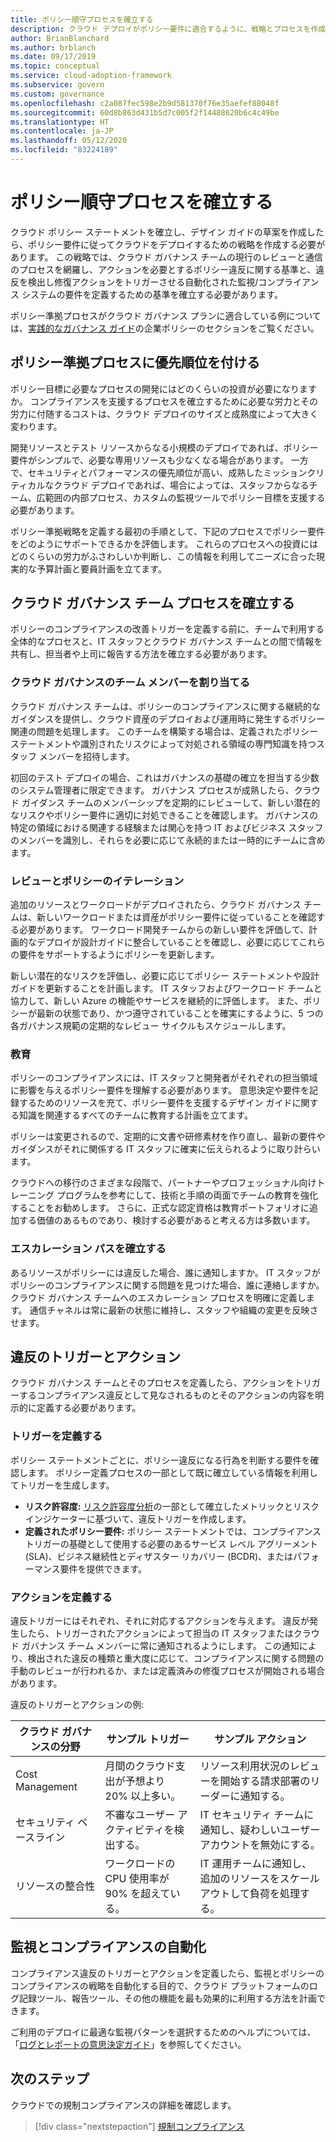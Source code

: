 ```yaml
---
title: ポリシー順守プロセスを確立する
description: クラウド デプロイがポリシー要件に適合するように、戦略とプロセスを作成します。
author: BrianBlanchard
ms.author: brblanch
ms.date: 09/17/2019
ms.topic: conceptual
ms.service: cloud-adoption-framework
ms.subservice: govern
ms.custom: governance
ms.openlocfilehash: c2a087fec598e2b9d581370f76e35aefef88048f
ms.sourcegitcommit: 60d8b863d431b5d7c005f2f14488620b6c4c49be
ms.translationtype: HT
ms.contentlocale: ja-JP
ms.lasthandoff: 05/12/2020
ms.locfileid: "83224189"
---
```

<!-- markdownlint-disable MD026 -->

# <a name="establish-policy-adherence-processes"></a>ポリシー順守プロセスを確立する

クラウド ポリシー ステートメントを確立し、デザイン ガイドの草案を作成したら、ポリシー要件に従ってクラウドをデプロイするための戦略を作成する必要があります。 この戦略では、クラウド ガバナンス チームの現行のレビューと通信のプロセスを網羅し、アクションを必要とするポリシー違反に関する基準と、違反を検出し修復アクションをトリガーさせる自動化された監視/コンプライアンス システムの要件を定義するための基準を確立する必要があります。

ポリシー準拠プロセスがクラウド ガバナンス プランに適合している例については、[実践的なガバナンス ガイド](../guides/index.md)の企業ポリシーのセクションをご覧ください。

## <a name="prioritize-policy-adherence-processes"></a>ポリシー準拠プロセスに優先順位を付ける

ポリシー目標に必要なプロセスの開発にはどのくらいの投資が必要になりますか。 コンプライアンスを支援するプロセスを確立するために必要な労力とその労力に付随するコストは、クラウド デプロイのサイズと成熟度によって大きく変わります。

開発リソースとテスト リソースからなる小規模のデプロイであれば、ポリシー要件がシンプルで、必要な専用リソースも少なくなる場合があります。 一方で、セキュリティとパフォーマンスの優先順位が高い、成熟したミッションクリティカルなクラウド デプロイであれば、場合によっては、スタッフからなるチーム、広範囲の内部プロセス、カスタムの監視ツールでポリシー目標を支援する必要があります。

ポリシー準拠戦略を定義する最初の手順として、下記のプロセスでポリシー要件をどのようにサポートできるかを評価します。 これらのプロセスへの投資にはどのくらいの労力がふさわしいか判断し、この情報を利用してニーズに合った現実的な予算計画と要員計画を立てます。

## <a name="establish-cloud-governance-team-processes"></a>クラウド ガバナンス チーム プロセスを確立する

ポリシーのコンプライアンスの改善トリガーを定義する前に、チームで利用する全体的なプロセスと、IT スタッフとクラウド ガバナンス チームとの間で情報を共有し、担当者や上司に報告する方法を確立する必要があります。

### <a name="assign-cloud-governance-team-members"></a>クラウド ガバナンスのチーム メンバーを割り当てる

クラウド ガバナンス チームは、ポリシーのコンプライアンスに関する継続的なガイダンスを提供し、クラウド資産のデプロイおよび運用時に発生するポリシー関連の問題を処理します。 このチームを構築する場合は、定義されたポリシー ステートメントや識別されたリスクによって対処される領域の専門知識を持つスタッフ メンバーを招待します。

初回のテスト デプロイの場合、これはガバナンスの基礎の確立を担当する少数のシステム管理者に限定できます。 ガバナンス プロセスが成熟したら、クラウド ガイダンス チームのメンバーシップを定期的にレビューして、新しい潜在的なリスクやポリシー要件に適切に対処できることを確認します。 ガバナンスの特定の領域における関連する経験または関心を持つ IT およびビジネス スタッフのメンバーを識別し、それらを必要に応じて永続的または一時的にチームに含めます。

### <a name="reviews-and-policy-iteration"></a>レビューとポリシーのイテレーション

追加のリソースとワークロードがデプロイされたら、クラウド ガバナンス チームは、新しいワークロードまたは資産がポリシー要件に従っていることを確認する必要があります。 ワークロード開発チームからの新しい要件を評価して、計画的なデプロイが設計ガイドに整合していることを確認し、必要に応じてこれらの要件をサポートするようにポリシーを更新します。

新しい潜在的なリスクを評価し、必要に応じてポリシー ステートメントや設計ガイドを更新することを計画します。 IT スタッフおよびワークロード チームと協力して、新しい Azure の機能やサービスを継続的に評価します。 また、ポリシーが最新の状態であり、かつ遵守されていることを確実にするように、5 つの各ガバナンス規範の定期的なレビュー サイクルもスケジュールします。

### <a name="education"></a>教育

ポリシーのコンプライアンスには、IT スタッフと開発者がそれぞれの担当領域に影響を与えるポリシー要件を理解する必要があります。 意思決定や要件を記録するためのリソースを充て、ポリシー要件を支援するデザイン ガイドに関する知識を関連するすべてのチームに教育する計画を立てます。

ポリシーは変更されるので、定期的に文書や研修素材を作り直し、最新の要件やガイダンスがそれに関係する IT スタッフに確実に伝えられるように取り計らいます。

クラウドへの移行のさまざまな段階で、パートナーやプロフェッショナル向けトレーニング プログラムを参考にして、技術と手順の両面でチームの教育を強化することをお勧めします。 さらに、正式な認定資格は教育ポートフォリオに追加する価値のあるものであり、検討する必要があると考える方は多数います。

### <a name="establish-escalation-paths"></a>エスカレーション パスを確立する

あるリソースがポリシーには違反した場合、誰に通知しますか。 IT スタッフがポリシーのコンプライアンスに関する問題を見つけた場合、誰に連絡しますか。 クラウド ガバナンス チームへのエスカレーション プロセスを明確に定義します。 通信チャネルは常に最新の状態に維持し、スタッフや組織の変更を反映させます。

## <a name="violation-triggers-and-actions"></a>違反のトリガーとアクション

クラウド ガバナンス チームとそのプロセスを定義したら、アクションをトリガーするコンプライアンス違反として見なされるものとそのアクションの内容を明示的に定義する必要があります。

### <a name="define-triggers"></a>トリガーを定義する

ポリシー ステートメントごとに、ポリシー違反になる行為を判断する要件を確認します。 ポリシー定義プロセスの一部として既に確立している情報を利用してトリガーを生成します。

- **リスク許容度:** [リスク許容度分析](./risk-tolerance.md)の一部として確立したメトリックとリスク インジケーターに基づいて、違反トリガーを作成します。
- **定義されたポリシー要件:** ポリシー ステートメントでは、コンプライアンス トリガーの基礎として使用する必要のあるサービス レベル アグリーメント (SLA)、ビジネス継続性とディザスター リカバリー (BCDR)、またはパフォーマンス要件を提供できます。

### <a name="define-actions"></a>アクションを定義する

違反トリガーにはそれぞれ、それに対応するアクションを与えます。 違反が発生したら、トリガーされたアクションによって担当の IT スタッフまたはクラウド ガバナンス チーム メンバーに常に通知されるようにします。 この通知により、検出された違反の種類と重大度に応じて、コンプライアンスに関する問題の手動のレビューが行われるか、または定義済みの修復プロセスが開始される場合があります。

違反のトリガーとアクションの例:

<!-- docsTest:ignore "Cost Management" "Deployment Acceleration" "Identity Baseline" "Resource Consistency" "Security Baseline" -->

| クラウド ガバナンスの分野 | サンプル トリガー | サンプル アクション |
|-----------------------------|----------------|---------------|
| Cost Management | 月間のクラウド支出が予想より 20% 以上多い。 | リソース利用状況のレビューを開始する請求部署のリーダーに通知する。 |
| セキュリティ ベースライン | 不審なユーザー アクティビティを検出する。 | IT セキュリティ チームに通知し、疑わしいユーザー アカウントを無効にする。 |
| リソースの整合性 | ワークロードの CPU 使用率が 90% を超えている。 | IT 運用チームに通知し、追加のリソースをスケールアウトして負荷を処理する。 |

## <a name="automation-of-monitoring-and-compliance"></a>監視とコンプライアンスの自動化

コンプライアンス違反のトリガーとアクションを定義したら、監視とポリシーのコンプライアンスの戦略を自動化する目的で、クラウド プラットフォームのログ記録ツール、報告ツール、その他の機能を最も効果的に利用する方法を計画できます。

ご利用のデプロイに最適な監視パターンを選択するためのヘルプについては、「[ログとレポートの意思決定ガイド](../../decision-guides/logging-and-reporting/index.md)」を参照してください。

## <a name="next-steps"></a>次のステップ

クラウドでの規制コンプライアンスの詳細を確認します。

> [!div class="nextstepaction"]
> [規制コンプライアンス](./regulatory-compliance.md)
